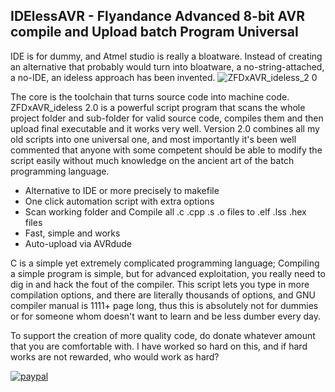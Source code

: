 ## IDElessAVR - Flyandance Advanced 8-bit AVR compile and Upload batch Program Universal
IDE is for dummy, and Atmel studio is really a bloatware. Instead of creating an alternative that probably would turn into bloatware, a no-string-attached, a no-IDE, an ideless approach has been invented.
![ZFDxAVR_ideless_2 0](https://github.com/flyandancexo/IDElessAVR/assets/66555404/ed9e68d8-c9b3-4804-a941-0166a898be85)

The core is the toolchain that turns source code into machine code. ZFDxAVR_ideless 2.0 is a powerful script program that scans the whole project folder and sub-folder for valid source code, compiles them and then upload final executable and it works very well. Version 2.0 combines all my old scripts into one universal one, and most importantly it's been well commented that anyone with some competent should be able to modify the script easily without much knowledge on the ancient art of the batch programming language.

+ Alternative to IDE or more precisely to makefile 
+ One click automation script with extra options
+ Scan working folder and Compile all .c .cpp .s .o files to .elf .lss .hex files
+ Fast, simple and works
+ Auto-upload via AVRdude
   
C is a simple yet extremely complicated programming language; Compiling a simple program is simple, but for advanced exploitation, you really need to dig in and hack the fout of the compiler. This script lets you type in more compilation options, and there are literally thousands of options, and GNU compiler manual is 1111+ page long, thus this is absolutely not for dummies or for someone whom doesn't want to learn and be less dumber every day. 

To support the creation of more quality code, do donate whatever amount that you are comfortable with. I have worked so hard on this, and if hard works are not rewarded, who would work as hard?

[![paypal](https://www.paypalobjects.com/en_US/i/btn/btn_donateCC_LG.gif)](https://paypal.me/flyandance?country.x=US&locale.x=en_US)
